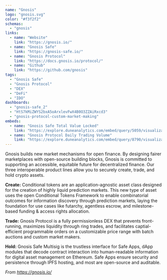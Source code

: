 ```yaml
---
name: "Gnosis"
logo: "gnosis.svg"
color: "#f3f2f2"
schemas:
  - "gnosis"
links:
  - name: "Website"
    link: "https://gnosis.io/"
  - name: "Gnosis Safe"
    link: "https://gnosis-safe.io/"
  - name: "Gnosis Protocol"
    link: "https://docs.gnosis.io/protocol/"
  - name: "Github"
    link: "https://github.com/gnosis"
tags:
  - "Gnosis Safe"
  - "Gnosis Protocol"
  - "DEX"
  - "DeFi"
  - "IDO"
dashboards:
  - "gnosis-safe_2"
  - "HtS7kMiZWYS2bxA5oArxlevFwX4B0O3ZZAiRxcd3"
  - "gnosis-protocol-custom-market-making"
embeds:
  - name: "Gnosis Safe Total Value Locked"
    link: "https://explore.duneanalytics.com/embed/query/5059/visualization/9969?api_key=d4YzPKwiyQGjBfvHMu9QlA23a4ZdlGBTz7Et01nw"
  - name: "Gnosis Protocol Daily Trading Volume"
    link: "https://explore.duneanalytics.com/embed/query/8790/visualization/17606?api_key=jN8q3XqC8sWUnHw2uzLciDLXNPmv0I4IDYcJA5W3"
---
```


Gnosis builds new market mechanisms for open finance. By designing fairer marketplaces with open-source building blocks, Gnosis is committed to supporting an accessible, equitable future for decentralized finance. Our three interoperable product lines allow you to securely create, trade, and hold crypto assets.

**Create:** Conditional tokens are an application-agnostic asset class designed for the creation of highly liquid prediction markets. This new type of asset uses the open Conditional Tokens Framework to enable combinatorial outcomes for information discovery through prediction markets, laying the foundation for use cases like futarchy, agentless escrow, and milestone-based funding & access rights allocation.

**Trade:** Gnosis Protocol is a fully permissionless DEX that prevents front-running, maximizes liquidity through ring trades, and facilitates captial-efficient programmable orders on a customizable price range with batch auctions and custom market makers.

**Hold:** Gnosis Safe Multisig is the trustless interface for Safe Apps, dApp modules that decode contract interaction into human-readable information for digital asset management on Ethereum. Safe Apps ensure security and persistence through IPFS hosting, and most are open-source and auditable.

*From https://gnosis.io/*
